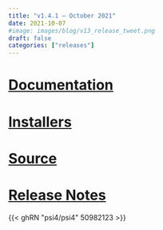 ```yaml
---
title: "v1.4.1 — October 2021"
date: 2021-10-07
#image: images/blog/v13_release_tweet.png
draft: false
categories: ["releases"]
---
```


# [Documentation](/psi4manual/1.4.0/index.html)
# [Installers](/installs/v141)
# [Source](https://github.com/psi4/psi4/tree/1.4.x)
# [Release Notes](https://github.com/psi4/psi4/releases/tag/v1.4.1)

{{< ghRN "psi4/psi4" 50982123 >}}
